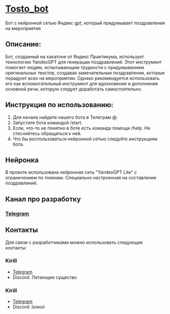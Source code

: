 # [Tosto_bot](https://t.me/flyToaster_bot)
Бот с нейронной сетью Яндекс gpt, который придумывает поздравления на мероприятия

## Описание:

Бот, созданный на хакатоне от Яндекс Практикума, использует технологию YandexGPT для генерации поздравлений. 
Этот инструмент помогает людям, испытывающим трудности с придумыванием оригинальных текстов, 
создавая замечательные поздравления, которые порадуют всех на мероприятии. 
Однако рекомендуется использовать его как вспомогательный инструмент для вдохновения и дополнения основной речи,
которую следует доработать самостоятельно.

## Инструкция по использованию:

1. Для начала найдите нашего бота в Телеграм @.
2. Запустите бота командой /start.
3. Если, что-то не понятно в боте есть команда помощи /help.
   Не стесняйтесь обращаться к ней.
4. Что бы воспользоваться нейронной сетью следуйте инструкциям бота.

## Нейронка

В проекте использована нейронная сеть "YandexGPT Lite" с ограничением по токенам. 
Специально настроенная на составление поздравлений.

## Канал про разработку

### [Telegram](https://t.me/flyToaster)


## Контакты

Для связи с разработчиками можно использовать следующие контакты:

### Kirill
- [Telegram](https://t.me/flying_creature)
- Discord: Летающее существо

### Kirill
- [Telegram](https://t.me/stifild)
- Discord: iiowoii
